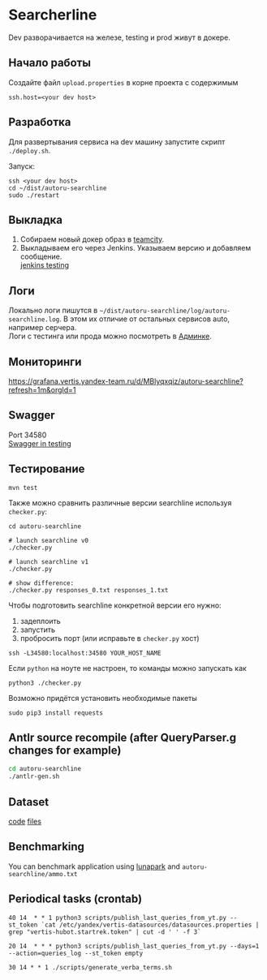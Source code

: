 # Searcherline
Dev разворачивается на железе, testing и prod живут в докере.

## Начало работы
Создайте файл `upload.properties` в корне проекта с содержимым
```
ssh.host=<your dev host>
```

## Разработка
Для развертывания сервиса на dev машину запустите скрипт `./deploy.sh`.

Запуск:
```
ssh <your dev host>
cd ~/dist/autoru-searchline
sudo ./restart
```

## Выкладка
1. Собираем новый докер образ в [teamcity](https://t.vertis.yandex-team.ru/project.html?projectId=VerticalsBackend_Searchline).
2. Выкладываем его через Jenkins. Указываем версию и добавляем сообщение.   
[jenkins testing](https://j.vertis.yandex-team.ru/job/Deploys/job/Autoru/job/testing/job/yandex-autoru-searchline/)  

## Логи
Локально логи пишутся в `~/dist/autoru-searchline/log/autoru-searchline.log`. В этом их отличие от остальных сервисов auto, например серчера.   
Логи с тестинга или прода можно посмотреть в [Админке](https://admin.vertis.yandex-team.ru/logs?service=yandex-autoru-searchline).

## Мониторинги
https://grafana.vertis.yandex-team.ru/d/MBlyqxqiz/autoru-searchline?refresh=1m&orgId=1

## Swagger
Port 34580  
[Swagger in testing](http://autoru-searchline-int.vrts-slb.test.vertis.yandex.net)

## Тестирование
```
mvn test
```

Также можно сравнить различные версии searchline используя `checker.py`:
```
cd autoru-searchline

# launch searchline v0
./checker.py

# launch searchline v1
./checker.py

# show difference:
./checker.py responses_0.txt responses_1.txt
```

Чтобы подготовить searchline конкретной версии его нужно:  
1. задеплоить
2. запустить
3. пробросить порт (или исправьте в `checker.py` хост)
```
ssh -L34580:localhost:34580 YOUR_HOST_NAME
```

Если `python` на ноуте не настроен, то команды можно запускать как
```
python3 ./checker.py
```

Возможно придётся установить необходимые пакеты 
```
sudo pip3 install requests
```

## Antlr source recompile (after QueryParser.g changes for example)
```sh
cd autoru-searchline
./antlr-gen.sh
```

## Dataset
[code](https://github.yandex-team.ru/pnaydenov/my_utils/tree/master/python/searchline) 
[files](https://github.yandex-team.ru/pnaydenov/searchline_datasets)

## Benchmarking
You can benchmark application using [lunapark](https://lunapark.yandex-team.ru) and `autoru-searchline/ammo.txt`

## Periodical tasks (crontab)
```
40 14  * * 1 python3 scripts/publish_last_queries_from_yt.py --st_token `cat /etc/yandex/vertis-datasources/datasources.properties | grep "vertis-hubot.startrek.token" | cut -d ' ' -f 3` 

20 14  * * * python3 scripts/publish_last_queries_from_yt.py --days=1 --action=queries_log --st_token empty

30 14 * * 1 ./scripts/generate_verba_terms.sh
```
